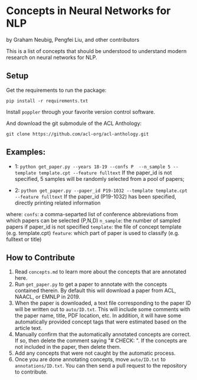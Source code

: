 # Concepts in Neural Networks for NLP
by Graham Neubig, Pengfei Liu, and other contributors

This is a list of concepts that should be understood to understand modern research on neural networks for NLP.

## Setup

Get the requirements to run the package:

    pip install -r requirements.txt

Install `poppler` through your favorite version control software.
    
And download the git submodule of the ACL Anthology:

    git clone https://github.com/acl-org/acl-anthology.git


## Examples:

* 1: `python get_paper.py --years 18-19 --confs P  --n_sample 5 --template template.cpt --feature fulltext`
If the paper_id is not specified, 5 samples will be randomly selected from a pool of papers;
 
* 2: `python get_paper.py --paper_id P19-1032 --template template.cpt --feature fulltext`
If the paper_id (P19-1032) has been specified, directly printing related information

where:
`confs`: a comma-separted list of conference abbreviations from which papers can be selected (P,N,D)
`n_sample`: the number of sampled papers if paper_id is not specified
`template`: the file of concept template (e.g. template.cpt)
`feature`: which part of paper is used to classify (e.g. fulltext or title)

## How to Contribute

1. Read `concepts.md` to learn more about the concepts that are annotated here.
2. Run `get_paper.py` to get a paper to annotate with the concepts contained therein. By default this will download
   a paper from ACL, NAACL, or EMNLP in 2019.
3. When the paper is downloaded, a text file corresponding to the paper ID will be written out to `auto/ID.txt`. This
   will include some comments with the paper name, title, PDF location, etc. In addition, it will have some
   automatically provided concept tags that were estimated based on the article text.
4. Manually confirm that the automatically annotated concepts are correct. If so, then delete the comment saying
   "# CHECK: ". If the concepts are not included in the paper, then delete them.
5. Add any concepts that were not caught by the automatic process.
6. Once you are done annotating concepts, move `auto/ID.txt` to `annotations/ID.txt`. You can then send a pull request
   to the repository to contribute.